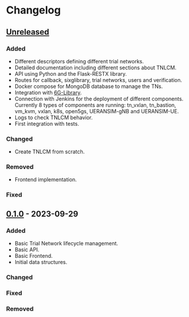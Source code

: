 # Changelog

## [Unreleased]

### Added

- Different descriptors defining different trial networks.
- Detailed documentation including different sections about TNLCM.
- API using Python and the Flask-RESTX library.
- Routes for callback, sixglibrary, trial networks, users and verification.
- Docker compose for MongoDB database to manage the TNs.
- Integration with [6G-Library](https://github.com/6G-SANDBOX/6G-Library).
- Connection with Jenkins for the deployment of different components. Currently 8 types of components are running: tn_vxlan, tn_bastion, vm_kvm, vxlan, k8s, open5gs, UERANSIM-gNB and UERANSIM-UE.
- Logs to check TNLCM behavior.
- First integration with tests.

### Changed

- Create TNLCM from scratch.

### Removed

- Frontend implementation.

### Fixed

## [0.1.0] - 2023-09-29

### Added

- Basic Trial Network lifecycle management.
- Basic API.
- Basic Frontend.
- Initial data structures.

### Changed

### Fixed

### Removed

[unreleased]: https://github.com/6G-SANDBOX/TNLCM/compare/v0.1.0...HEAD
[0.1.0]: https://github.com/6G-SANDBOX/TNLCM/releases/tag/v0.1.0
